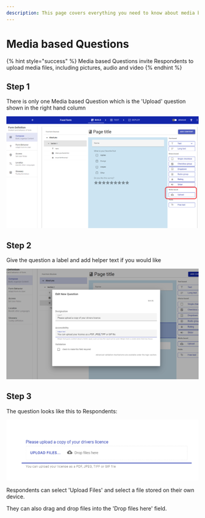 ```yaml
---
description: This page covers everything you need to know about media based Questions
---
```


# Media based Questions

{% hint style="success" %}
Media based Questions invite Respondents to upload media files, including pictures, audio and video
{% endhint %}

## Step 1

There is only one Media based Question which is the 'Upload' question shown in the right hand column

![](<../../../.gitbook/assets/image (323) (1) (1).png>)

## Step 2

Give the question a label and add helper text if you would like

![](<../../../.gitbook/assets/image (307) (1).png>)

## Step 3

The question looks like this to Respondents:

![](<../../../.gitbook/assets/image (296) (1) (1) (1).png>)

Respondents can select 'Upload Files' and select a file stored on their own device.

They can also drag and drop files into the 'Drop files here' field.
